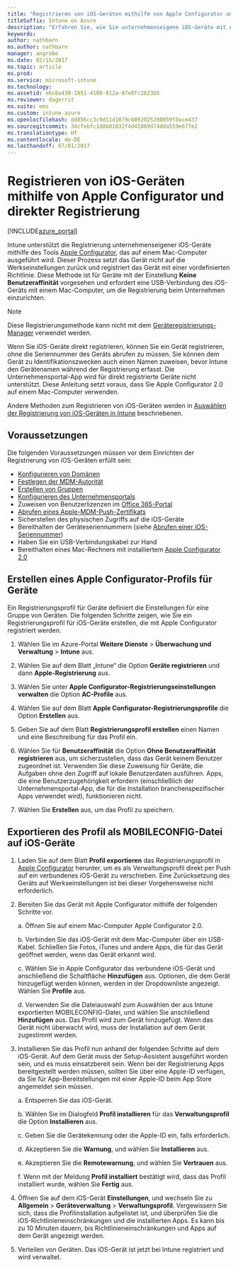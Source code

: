 ```yaml
---
title: "Registrieren von iOS-Geräten mithilfe von Apple Configurator und direkter Registrierung"
titleSuffix: Intune on Azure
description: "Erfahren Sie, wie Sie unternehmenseigene iOS-Geräte mit Apple Configurator und der direkten Registrierung registrieren.\""
keywords: 
author: nathbarn
ms.author: nathbarn
manager: angrobe
ms.date: 02/15/2017
ms.topic: article
ms.prod: 
ms.service: microsoft-intune
ms.technology: 
ms.assetid: e6c0a430-1851-4108-812a-87e0fc2623b5
ms.reviewer: dagerrit
ms.suite: ems
ms.custom: intune-azure
ms.openlocfilehash: dd856cc3c9d11d1079c6092025200059f0ace437
ms.sourcegitcommit: 34cfebfc1d8b81032f4d41869d74dda559e677e2
ms.translationtype: HT
ms.contentlocale: de-DE
ms.lasthandoff: 07/01/2017
---
```

# <a name="enroll-ios-devices-with-apple-configurator-and-direct-enrollment"></a>Registrieren von iOS-Geräten mithilfe von Apple Configurator und direkter Registrierung 

[!INCLUDE[azure_portal](./includes/azure_portal.md)]

Intune unterstützt die Registrierung unternehmenseigener iOS-Geräte mithilfe des Tools [Apple Configurator](https://itunes.apple.com/us/app/apple-configurator-2/id1037126344?mt=12), das auf einem Mac-Computer ausgeführt wird. Dieser Prozess setzt das Gerät nicht auf die Werkseinstellungen zurück und registriert das Gerät mit einer vordefinierten Richtlinie. Diese Methode ist für Geräte mit der Einstellung **Keine Benutzeraffinität** vorgesehen und erfordert eine USB-Verbindung des iOS-Geräts mit einem Mac-Computer, um die Registrierung beim Unternehmen einzurichten.

>[!NOTE]
>Diese Registrierungsmethode kann nicht mit dem [Geräteregistrierungs-Manager](device-enrollment-manager-enroll.md) verwendet werden.

Wenn Sie iOS-Geräte direkt registrieren, können Sie ein Gerät registrieren, ohne die Seriennummer des Geräts abrufen zu müssen. Sie können dem Gerät zu Identifikationszwecken auch einen Namen zuweisen, bevor Intune den Gerätenamen während der Registrierung erfasst. Die Unternehmensportal-App wird für direkt registrierte Geräte nicht unterstützt. Diese Anleitung setzt voraus, dass Sie Apple Configurator 2.0 auf einem Mac-Computer verwenden.

Andere Methoden zum Registrieren von iOS-Geräten werden in [Auswählen der Registrierung von iOS-Geräten in Intune](enrollment-method-choose-ios.md) beschriebenen.


## <a name="prerequisites"></a>Voraussetzungen

Die folgenden Voraussetzungen müssen vor dem Einrichten der Registrierung von iOS-Geräten erfüllt sein:

- [Konfigurieren von Domänen](custom-domain-name-configure.md)
- [Festlegen der MDM-Autorität](mdm-authority-set.md)
- [Erstellen von Gruppen](https://docs.microsoft.com/intune-classic/get-started/start-with-a-paid-subscription-to-microsoft-intune-step-5)
- [Konfigurieren des Unternehmensportals](company-portal-app.md)
- Zuweisen von Benutzerlizenzen im [Office 365-Portal](http://go.microsoft.com/fwlink/p/?LinkId=698854)
- [Abrufen eines Apple-MDM-Push-Zertifikats](apple-mdm-push-certificate-get.md)
- Sicherstellen des physischen Zugriffs auf die iOS-Geräte
- Bereithalten der Geräteseriennummern (siehe [Abrufen einer iOS-Seriennummer](https://support.apple.com//HT204308))
- Haben Sie ein USB-Verbindungskabel zur Hand
- Bereithalten eines Mac-Rechners mit installiertem [Apple Configurator 2.0](https://itunes.apple.com/us/app/apple-configurator-2/id1037126344?mt=12)

## <a name="create-an-apple-configurator-profile-for-devices"></a>Erstellen eines Apple Configurator-Profils für Geräte

Ein Registrierungsprofil für Geräte definiert die Einstellungen für eine Gruppe von Geräten. Die folgenden Schritte zeigen, wie Sie ein Registrierungsprofil für iOS-Geräte erstellen, die mit Apple Configurator registriert werden.

1. Wählen Sie im Azure-Portal **Weitere Dienste** > **Überwachung und Verwaltung** > **Intune** aus.

2. Wählen Sie auf dem Blatt „Intune“ die Option **Geräte registrieren** und dann **Apple-Registrierung** aus.

3. Wählen Sie unter **Apple Configurator-Registrierungseinstellungen verwalten** die Option **AC-Profile** aus.

4. Wählen Sie auf dem Blatt **Apple Configurator-Registrierungsprofile** die Option **Erstellen** aus.

5. Geben Sie auf dem Blatt **Registrierungsprofil erstellen** einen Namen und eine Beschreibung für das Profil ein.

6. Wählen Sie für **Benutzeraffinität** die Option **Ohne Benutzeraffinität registrieren** aus, um sicherzustellen, dass das Gerät keinem Benutzer zugeordnet ist. Verwenden Sie diese Zuweisung für Geräte, die Aufgaben ohne den Zugriff auf lokale Benutzerdaten ausführen. Apps, die eine Benutzerzugehörigkeit erfordern (einschließlich der Unternehmensportal-App, die für die Installation branchenspezifischer Apps verwendet wird), funktionieren nicht.

7. Wählen Sie **Erstellen** aus, um das Profil zu speichern.

## <a name="export-the-profile-as-mobileconfig-to-ios-devices"></a>Exportieren des Profil als MOBILECONFIG-Datei auf iOS-Geräte

1. Laden Sie auf dem Blatt **Profil exportieren** das Registrierungsprofil in [Apple Configurator](https://itunes.apple.com/us/app/apple-configurator-2/id1037126344?mt=12) herunter, um es als Verwaltungsprofil direkt per Push auf ein verbundenes iOS-Gerät zu verschieben. Eine Zurücksetzung des Geräts auf Werkseinstellungen ist bei dieser Vorgehensweise nicht erforderlich.

2. Bereiten Sie das Gerät mit Apple Configurator mithilfe der folgenden Schritte vor.

   a. Öffnen Sie auf einem Mac-Computer Apple Configurator 2.0.

   b. Verbinden Sie das iOS-Gerät mit dem Mac-Computer über ein USB-Kabel. Schließen Sie Fotos, iTunes und andere Apps, die für das Gerät geöffnet werden, wenn das Gerät erkannt wird.

   c. Wählen Sie in Apple Configurator das verbundene iOS-Gerät und anschließend die Schaltfläche **Hinzufügen** aus. Optionen, die dem Gerät hinzugefügt werden können, werden in der Dropdownliste angezeigt. Wählen Sie **Profile** aus.

   d. Verwenden Sie die Dateiauswahl zum Auswählen der aus Intune exportierten MOBILECONFIG-Datei, und wählen Sie anschließend **Hinzufügen** aus. Das Profil wird zum Gerät hinzugefügt. Wenn das Gerät nicht überwacht wird, muss der Installation auf dem Gerät zugestimmt werden.

3. Installieren Sie das Profil nun anhand der folgenden Schritte auf dem iOS-Gerät. Auf dem Gerät muss der Setup-Assistent ausgeführt worden sein, und es muss einsatzbereit sein. Wenn bei der Registrierung Apps bereitgestellt werden müssen, sollten Sie über eine Apple-ID verfügen, da Sie für App-Bereitstellungen mit einer Apple-ID beim App Store angemeldet sein müssen.

   a. Entsperren Sie das iOS-Gerät.

   b. Wählen Sie im Dialogfeld **Profil installieren** für das **Verwaltungsprofil** die Option **Installieren** aus.

   c. Geben Sie die Gerätekennung oder die Apple-ID ein, falls erforderlich.

   d. Akzeptieren Sie die **Warnung**, und wählen Sie **Installieren** aus.

   e. Akzeptieren Sie die **Remotewarnung**, und wählen Sie **Vertrauen** aus.

   f. Wenn mit der Meldung **Profil installiert** bestätigt wird, dass das Profil installiert wurde, wählen Sie **Fertig** aus.

4. Öffnen Sie auf dem iOS-Gerät **Einstellungen**, und wechseln Sie zu **Allgemein** > **Geräteverwaltung** > **Verwaltungsprofil**. Vergewissern Sie sich, dass die Profilinstallation aufgelistet ist, und überprüfen Sie die iOS-Richtlinieneinschränkungen und die installierten Apps. Es kann bis zu 10 Minuten dauern, bis Richtlinieneinschränkungen und Apps auf dem Gerät angezeigt werden.

5. Verteilen von Geräten. Das iOS-Gerät ist jetzt bei Intune registriert und wird verwaltet.
